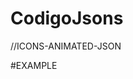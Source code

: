 # CodigoJsons

//ICONS-ANIMATED-JSON 

#EXAMPLE
<div id="container"></div>
<style>
#container {
  position: fixed;
  top: 20vh;
  left: 35vw;
  width: 400px;
  height: 400px;
}
</style>
<script src="https://cdnjs.cloudflare.com/ajax/libs/bodymovin/5.7.4/lottie.min.js"></script>
<script>
    var animation = bodymovin.loadAnimation({
    container: document.getElementById('container'),
    path: 'https://raw.githubusercontent.com/FabrizioVash/CodigoJsons/main/icon.json',
    renderer: 'svg',
    loop: true,
    autoplay: true,
    name: "Demo Animation",
    });
</script>

